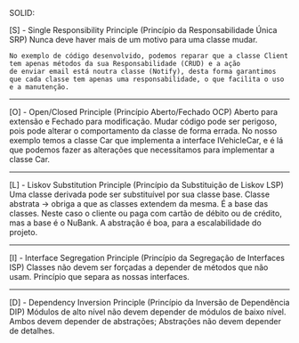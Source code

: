 SOLID:

[S] - Single Responsibility Principle (Princípio da Responsabilidade Única SRP)
    Nunca deve haver mais de um motivo para uma classe mudar.

    No exemplo de código desenvolvido, podemos reparar que a classe Client tem apenas métodos da sua Responsabilidade (CRUD) e a ação
    de enviar email está noutra classe (Notify), desta forma garantimos que cada classe tem apenas uma responsabilidade, o que facilita o uso e a manutenção.

----

[O] - Open/Closed Principle (Princípio Aberto/Fechado OCP)
    Aberto para extensão e Fechado para modificação.
    Mudar código pode ser perigoso, pois pode alterar o comportamento da classe de forma errada.
    No nosso exemplo temos a classe Car que implementa a interface IVehicleCar, e é lá que podemos fazer as alterações que necessitamos para implementar a classe Car.

----

[L] - Liskov Substitution Principle (Princípio da Substituição de Liskov LSP)
    Uma classe derivada pode ser substituível por sua classe base.
    Classe abstrata -> obriga a que as classes extendem da mesma. É a base das classes. 
    Neste caso o cliente ou paga com cartão de débito ou de crédito, mas a base é o NuBank.
    A abstração é boa, para a escalabilidade do projeto.

----

[I] - Interface Segregation Principle (Princípio da Segregação de Interfaces ISP)
    Classes não devem ser forçadas a depender de métodos que não usam.
    Princípio que separa as nossas interfaces.

----

[D] - Dependency Inversion Principle (Princípio da Inversão de Dependência DIP)
    Módulos de alto nível não devem depender de módulos de baixo nível. 
    Ambos devem depender de abstrações; Abstrações não devem depender de detalhes.
